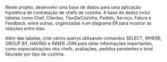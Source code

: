Neste projeto, desenvolvi uma base de dados para uma aplicação hipotética de contratação de chefs de cozinha. A base de dados inclui tabelas como Chef, Clientes, TipoDeCozinha, Pedido, Serviço, Fatura e Feedback, entre outras, organizadas num diagrama ER para mostrar as relações entre elas.

Além das tabelas, criei vários querys utilizando comandos SELECT, WHERE, GROUP BY, HAVING e INNER JOIN para obter informações importantes, como especializações dos chefs, avaliações, pedidos pendentes e total faturado por tipo de cozinha.
